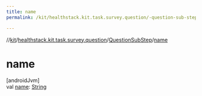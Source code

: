 ```yaml
---
title: name
permalink: /kit/healthstack.kit.task.survey.question/-question-sub-step/name.html

---
```

//[kit](/kit.html)/[healthstack.kit.task.survey.question](../index.html)/[QuestionSubStep](index.html)/[name](name.html)



# name



[androidJvm]\
val [name](name.html): [String](https://kotlinlang.org/api/latest/jvm/stdlib/kotlin/-string/index.html)




